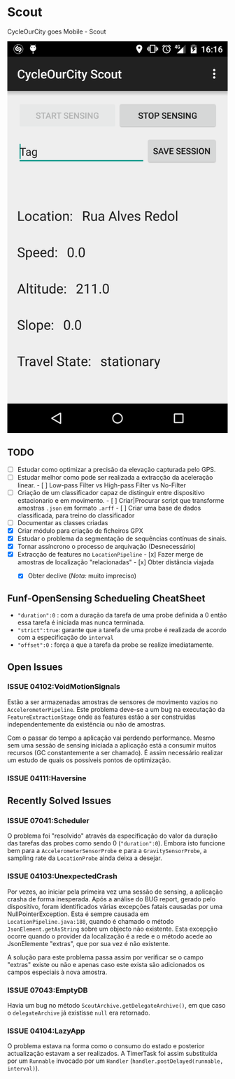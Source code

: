 # Scout
CycleOurCity goes Mobile - Scout

<img src="./img/scout_screenshot.png"/>

## TODO


- [ ] Estudar como optimizar a precisão da elevação capturada pelo GPS.
- [ ] Estudar melhor como pode ser realizada a extracção da aceleração linear.
      - [ ] Low-pass Filter vs High-pass Filter vs No-Filter
- [ ] Criação de um classificador capaz de distinguir entre dispositivo estacionario e em movimento.
      - [ ] Criar|Procurar script que transforme amostras `.json` em formato `.arff`
      - [ ] Criar uma base de dados classificada, para treino do classificador
- [ ] Documentar as classes criadas
- [x] Criar módulo para criação de ficheiros GPX
- [x] Estudar o problema da segmentação de sequências contínuas de sinais.
- [x] Tornar assíncrono o processo de arquivação (Desnecessário)
- [x] Extracção de features no `LocationPipeline`
      - [x] Fazer merge de amostras de localização "relacionadas"
      - [x] Obter distância viajada
	- [x] Obter declive (*Nota:* muito impreciso)



## Funf-OpenSensing Schedueling CheatSheet

* `"duration":0` : com a duração da tarefa de uma probe definida a 0 então essa tarefa é iniciada mas nunca terminada.
* `"strict":true`: garante que a tarefa de uma probe é realizada de acordo com a especificação do `interval`
* `"offset":0`	 : força a que a tarefa da probe se realize imediatamente.

## Open Issues

### ISSUE 04102:VoidMotionSignals
Estão a ser armazenadas amostras de sensores de movimento vazios no `AccelerometerPipeline`. Este problema deve-se a um bug na executação da `FeatureExtractionStage` onde as features estão a ser construídas independentemente da existência ou não de amostras.


Com o passar do tempo a aplicação vai perdendo performance. Mesmo sem uma sessão de sensing iniciada a aplicação está a consumir muitos recursos (GC constantemente a ser chamado). É assim necessário realizar um estudo de quais os possíveis pontos de optimização.

### ISSUE 04111:Haversine

## Recently Solved Issues

### ISSUE 07041:Scheduler
O problema foi "resolvido" através da especificação do valor da duração das tarefas das probes como sendo 0 (`"duration":0`). Embora isto funcione bem para a `AccelerometerSensorProbe` e para a `GravitySensorProbe`, a sampling rate da `LocationProbe` ainda deixa a desejar.

### ISSUE 04103:UnexpectedCrash
Por vezes, ao iniciar pela primeira vez uma sessão de sensing, a aplicação crasha de forma inesperada. Após a análise do BUG report, gerado pelo dispositivo, foram identificados várias excepções fatais causadas por uma NullPointerException. Esta é sempre causada em `LocationPipeline.java:188`, quando é chamado o método `JsonElement.getAsString` sobre um objecto não existente. Esta excepção ocorre quando o provider da localização é a rede e o método acede ao JsonElemente "extras", que por sua vez é não existente.

A solução para este problema passa assim por verificar se o campo "extras" existe ou não e apenas caso este exista são adicionados os campos especiais à nova amostra.

### ISSUE 07043:EmptyDB
Havia um bug no método `ScoutArchive.getDelegateArchive()`, em que caso o `delegateArchive` já existisse `null` era retornado.

### ISSUE 04104:LazyApp
O problema estava na forma como o consumo do estado e posterior actualização estavam a ser realizados. A TimerTask foi assim substituída por um `Runnable` invocado por um `Handler` (`handler.postDelayed(runnable, interval)`). 